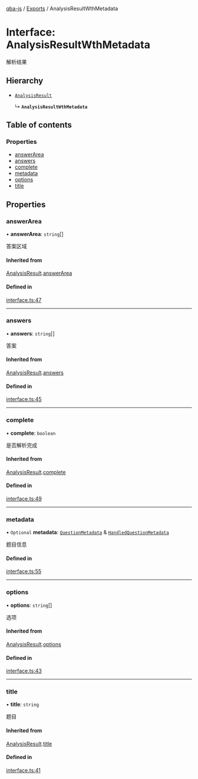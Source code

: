 [qba-js](../README.md) / [Exports](../modules.md) / AnalysisResultWthMetadata

# Interface: AnalysisResultWthMetadata

解析结果

## Hierarchy

- [`AnalysisResult`](AnalysisResult.md)

  ↳ **`AnalysisResultWthMetadata`**

## Table of contents

### Properties

- [answerArea](AnalysisResultWthMetadata.md#answerarea)
- [answers](AnalysisResultWthMetadata.md#answers)
- [complete](AnalysisResultWthMetadata.md#complete)
- [metadata](AnalysisResultWthMetadata.md#metadata)
- [options](AnalysisResultWthMetadata.md#options)
- [title](AnalysisResultWthMetadata.md#title)

## Properties

### answerArea

• **answerArea**: `string`[]

答案区域

#### Inherited from

[AnalysisResult](AnalysisResult.md).[answerArea](AnalysisResult.md#answerarea)

#### Defined in

[interface.ts:47](https://github.com/enncy/qba-js/blob/1aeebca/src/interface.ts#L47)

___

### answers

• **answers**: `string`[]

答案

#### Inherited from

[AnalysisResult](AnalysisResult.md).[answers](AnalysisResult.md#answers)

#### Defined in

[interface.ts:45](https://github.com/enncy/qba-js/blob/1aeebca/src/interface.ts#L45)

___

### complete

• **complete**: `boolean`

是否解析完成

#### Inherited from

[AnalysisResult](AnalysisResult.md).[complete](AnalysisResult.md#complete)

#### Defined in

[interface.ts:49](https://github.com/enncy/qba-js/blob/1aeebca/src/interface.ts#L49)

___

### metadata

• `Optional` **metadata**: [`QuestionMetadata`](QuestionMetadata.md) & [`HandledQuestionMetadata`](HandledQuestionMetadata.md)

题目信息

#### Defined in

[interface.ts:55](https://github.com/enncy/qba-js/blob/1aeebca/src/interface.ts#L55)

___

### options

• **options**: `string`[]

选项

#### Inherited from

[AnalysisResult](AnalysisResult.md).[options](AnalysisResult.md#options)

#### Defined in

[interface.ts:43](https://github.com/enncy/qba-js/blob/1aeebca/src/interface.ts#L43)

___

### title

• **title**: `string`

题目

#### Inherited from

[AnalysisResult](AnalysisResult.md).[title](AnalysisResult.md#title)

#### Defined in

[interface.ts:41](https://github.com/enncy/qba-js/blob/1aeebca/src/interface.ts#L41)
